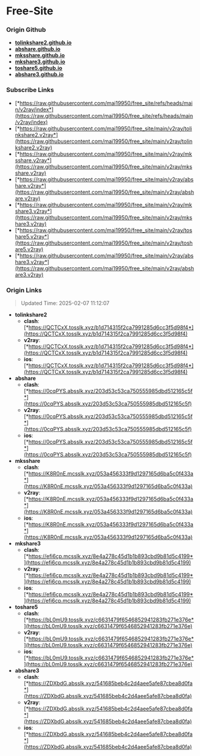 # Free-Site

### Origin Github

- [**tolinkshare2.github.io**](https://github.com/tolinkshare2/tolinkshare2.github.io)
- [**abshare.github.io**](https://github.com/abshare/abshare.github.io)
- [**mksshare.github.io**](https://github.com/mksshare/mksshare.github.io)
- [**mkshare3.github.io**](https://github.com/mkshare3/mkshare3.github.io)
- [**toshare5.github.io**](https://github.com/toshare5/toshare5.github.io)
- [**abshare3.github.io**](https://github.com/abshare3/abshare3.github.io)

### Subscribe Links

- [*https://raw.githubusercontent.com/mai19950/free_site/refs/heads/main/v2ray/index*](https://raw.githubusercontent.com/mai19950/free_site/refs/heads/main/v2ray/index)
- [*https://raw.githubusercontent.com/mai19950/free_site/main/v2ray/tolinkshare2.v2ray*](https://raw.githubusercontent.com/mai19950/free_site/main/v2ray/tolinkshare2.v2ray)
- [*https://raw.githubusercontent.com/mai19950/free_site/main/v2ray/mksshare.v2ray*](https://raw.githubusercontent.com/mai19950/free_site/main/v2ray/mksshare.v2ray)
- [*https://raw.githubusercontent.com/mai19950/free_site/main/v2ray/abshare.v2ray*](https://raw.githubusercontent.com/mai19950/free_site/main/v2ray/abshare.v2ray)
- [*https://raw.githubusercontent.com/mai19950/free_site/main/v2ray/mkshare3.v2ray*](https://raw.githubusercontent.com/mai19950/free_site/main/v2ray/mkshare3.v2ray)
- [*https://raw.githubusercontent.com/mai19950/free_site/main/v2ray/toshare5.v2ray*](https://raw.githubusercontent.com/mai19950/free_site/main/v2ray/toshare5.v2ray)
- [*https://raw.githubusercontent.com/mai19950/free_site/main/v2ray/abshare3.v2ray*](https://raw.githubusercontent.com/mai19950/free_site/main/v2ray/abshare3.v2ray)

### Origin Links

> Updated Time: 2025-02-07 11:12:07

- **tolinkshare2**
  - **clash**: [*https://QCTCxX.tosslk.xyz/b1d714315f2ca7991285d6cc3f5d98f4*](https://QCTCxX.tosslk.xyz/b1d714315f2ca7991285d6cc3f5d98f4)
  - **v2ray**: [*https://QCTCxX.tosslk.xyz/b1d714315f2ca7991285d6cc3f5d98f4*](https://QCTCxX.tosslk.xyz/b1d714315f2ca7991285d6cc3f5d98f4)
  - **ios**: [*https://QCTCxX.tosslk.xyz/b1d714315f2ca7991285d6cc3f5d98f4*](https://QCTCxX.tosslk.xyz/b1d714315f2ca7991285d6cc3f5d98f4)
- **abshare**
  - **clash**: [*https://0cqPYS.absslk.xyz/203d53c53ca750555985dbd512165c5f*](https://0cqPYS.absslk.xyz/203d53c53ca750555985dbd512165c5f)
  - **v2ray**: [*https://0cqPYS.absslk.xyz/203d53c53ca750555985dbd512165c5f*](https://0cqPYS.absslk.xyz/203d53c53ca750555985dbd512165c5f)
  - **ios**: [*https://0cqPYS.absslk.xyz/203d53c53ca750555985dbd512165c5f*](https://0cqPYS.absslk.xyz/203d53c53ca750555985dbd512165c5f)
- **mksshare**
  - **clash**: [*https://K8R0nE.mcsslk.xyz/053a456333f9d1297165d6ba5c0f433a*](https://K8R0nE.mcsslk.xyz/053a456333f9d1297165d6ba5c0f433a)
  - **v2ray**: [*https://K8R0nE.mcsslk.xyz/053a456333f9d1297165d6ba5c0f433a*](https://K8R0nE.mcsslk.xyz/053a456333f9d1297165d6ba5c0f433a)
  - **ios**: [*https://K8R0nE.mcsslk.xyz/053a456333f9d1297165d6ba5c0f433a*](https://K8R0nE.mcsslk.xyz/053a456333f9d1297165d6ba5c0f433a)
- **mkshare3**
  - **clash**: [*https://efi6cp.mcsslk.xyz/8e4a278c45d1b1b893cbd9b81d5c4199*](https://efi6cp.mcsslk.xyz/8e4a278c45d1b1b893cbd9b81d5c4199)
  - **v2ray**: [*https://efi6cp.mcsslk.xyz/8e4a278c45d1b1b893cbd9b81d5c4199*](https://efi6cp.mcsslk.xyz/8e4a278c45d1b1b893cbd9b81d5c4199)
  - **ios**: [*https://efi6cp.mcsslk.xyz/8e4a278c45d1b1b893cbd9b81d5c4199*](https://efi6cp.mcsslk.xyz/8e4a278c45d1b1b893cbd9b81d5c4199)
- **toshare5**
  - **clash**: [*https://bL0mU9.tosslk.xyz/c6631479f6546852941283fb271e376e*](https://bL0mU9.tosslk.xyz/c6631479f6546852941283fb271e376e)
  - **v2ray**: [*https://bL0mU9.tosslk.xyz/c6631479f6546852941283fb271e376e*](https://bL0mU9.tosslk.xyz/c6631479f6546852941283fb271e376e)
  - **ios**: [*https://bL0mU9.tosslk.xyz/c6631479f6546852941283fb271e376e*](https://bL0mU9.tosslk.xyz/c6631479f6546852941283fb271e376e)
- **abshare3**
  - **clash**: [*https://ZDXbdG.absslk.xyz/541685beb4c2d4aee5afe87cbea8d0fa*](https://ZDXbdG.absslk.xyz/541685beb4c2d4aee5afe87cbea8d0fa)
  - **v2ray**: [*https://ZDXbdG.absslk.xyz/541685beb4c2d4aee5afe87cbea8d0fa*](https://ZDXbdG.absslk.xyz/541685beb4c2d4aee5afe87cbea8d0fa)
  - **ios**: [*https://ZDXbdG.absslk.xyz/541685beb4c2d4aee5afe87cbea8d0fa*](https://ZDXbdG.absslk.xyz/541685beb4c2d4aee5afe87cbea8d0fa)

